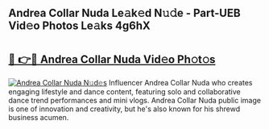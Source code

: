 ## Andrea Collar Nuda Le𝚊k𝚎d N𝚞𝚍e - Part-UEB Vid𝚎o Photos Le𝚊ks 4g6hX

# <h2><a href="http://fbc8tb.evod.top/?m=Andrea+Collar+Nuda">🔗 👉🔴 Andrea Collar Nuda Vid𝚎o Ph𝚘t𝚘s</a></h2>

[![Andrea Collar Nuda N𝚞d𝚎s](https://i.imgur.com/8V9OHl7.gif)](http://fbc8tb.evod.top/?m=Andrea+Collar+Nuda)
Influencer Andrea Collar Nuda who creates engaging lifestyle and dance content, featuring solo and collaborative dance trend performances and mini vlogs. Andrea Collar Nuda public image is one of innovation and creativity, but he's also known for his shrewd business acumen. 
